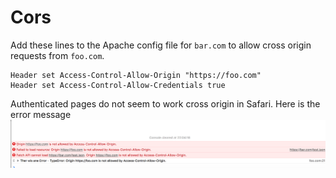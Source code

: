 # Cors

Add these lines to the Apache config file for `bar.com` to allow cross origin requests from `foo.com`.
```
Header set Access-Control-Allow-Origin "https://foo.com"
Header set Access-Control-Allow-Credentials true
```

Authenticated pages do not seem to work cross origin in Safari. Here is the error message
![safari cors error](safari-cors-error.png)
